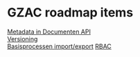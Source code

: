 # GZAC roadmap items

[Metadata in Documenten API](metadata-in-documenten-api/README.md)\
[Versioning](versioning/README.md)\
[Basisprocessen import/export](basisprocessen-import-export/README.md)
[RBAC](role-based-access-control/README.md)
